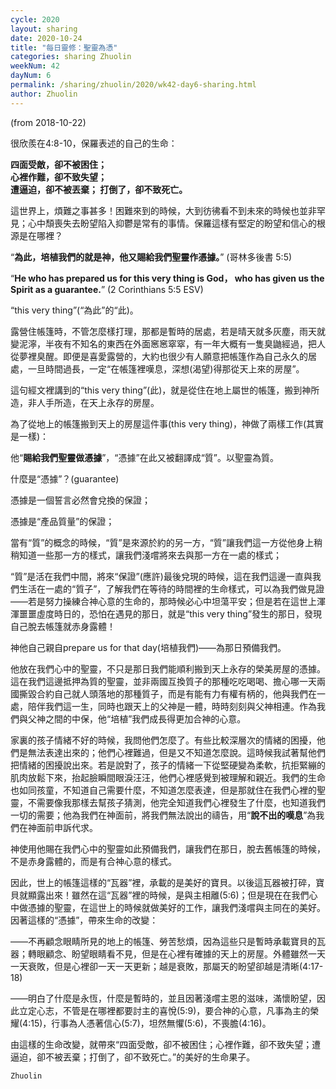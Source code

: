 ```yaml
---
cycle: 2020
layout: sharing
date: 2020-10-24
title: "每日靈修：聖靈為憑"
categories: sharing Zhuolin
weekNum: 42
dayNum: 6
permalink: /sharing/zhuolin/2020/wk42-day6-sharing.html
author: Zhuolin
---
```

(from 2018-10-22)

很欣羨在4:8-10，保羅表述的自己的生命：  

**四面受敵，卻不被困住；  
心裡作難，卻不致失望；  
遭逼迫，卻不被丟棄； 
打倒了，卻不致死亡。**  

這世界上，煩難之事甚多！困難來到的時候，大到彷彿看不到未來的時候也並非罕見；心中頹喪失去盼望陷入抑鬱是常有的事情。保羅這樣有堅定的盼望和信心的根源是在哪裡？  

“**為此，培植我們的就是神，他又賜給我們聖靈作憑據。**” (哥林多後書 5:5)  

“**He who has prepared us for this very thing is God， who has given us the Spirit as a guarantee.**” (2 Corinthians 5:5 ESV)  

“this very thing”(“為此”的“此)。  

露營住帳篷時，不管怎麼樣打理，那都是暫時的居處，若是晴天就多灰塵，雨天就變泥濘，半夜有不知名的東西在外面窸窸窣窣，有一年大概有一隻臭鼬經過，把人從夢裡臭醒。即便是喜愛露營的，大約也很少有人願意把帳篷作為自己永久的居處，一旦時間過長，一定“在帳篷裡嘆息，深想(渴望)得那從天上來的房屋”。  

這句經文裡講到的“this very thing”(此)，就是從住在地上屬世的帳篷，搬到神所造，非人手所造，在天上永存的房屋。  

為了從地上的帳篷搬到天上的房屋這件事(this very thing)，神做了兩樣工作(其實是一樣)：  

他“**賜給我們聖靈做憑據**”，“憑據”在此又被翻譯成“質”。以聖靈為質。  

什麼是“憑據”？(guarantee)  

憑據是一個誓言必然會兌換的保證；  

憑據是“產品質量”的保證；  

當有“質”的概念的時候，“質”是來源於約的另一方，“質”讓我們這一方從他身上稍稍知道一些那一方的樣式，讓我們淺嚐將來去與那一方在一處的樣式；  

“質”是活在我們中間，將來“保證”(應許)最後兌現的時候，這在我們這邊一直與我們生活在一處的“質子”，了解我們在等待的時間裡的生命樣式，可以為我們做見證——若是努力操練合神心意的生命的，那時候必心中坦蕩平安；但是若在這世上渾渾噩噩虛度時日的，恐怕在遇見的那日，就是“this very thing”發生的那日，發現自己脫去帳篷就赤身露體！  

神他自己親自prepare us for that day(培植我們)——為那日預備我們。  

他放在我們心中的聖靈，不只是那日我們能順利搬到天上永存的榮美房屋的憑據。這在我們這邊抵押為質的聖靈，並非兩國互換質子的那種吃吃喝喝、擔心哪一天兩國撕毀合約自己就人頭落地的那種質子，而是有能有力有權有柄的，他與我們在一處，陪伴我們這一生，同時也跟天上的父神是一體，時時刻刻與父神相連。作為我們與父神之間的中保，他“培植”我們成長得更加合神的心意。  

家裏的孩子情緒不好的時候，我問他們怎麼了。有些比較深層次的情緒的困擾，他們是無法表達出來的；他們心裡難過，但是又不知道怎麼說。這時候我試著幫他們把情緒的困擾說出來。若是說對了，孩子的情緒一下從堅硬變為柔軟，抗拒緊繃的肌肉放鬆下來，抬起臉瞬間眼淚汪汪，他們心裡感覺到被理解和親近。我們的生命也如同孩童，不知道自己需要什麼，不知道怎麼表達，但是那就住在我們心裡的聖靈，不需要像我那樣去幫孩子猜測，他完全知道我們心裡發生了什麼，也知道我們一切的需要；他為我們在神面前，將我們無法說出的禱告，用“**說不出的嘆息**”為我們在神面前申訴代求。  

神使用他賜在我們心中的聖靈如此預備我們，讓我們在那日，脫去舊帳篷的時候，不是赤身露體的，而是有合神心意的樣式。  

因此，世上的帳篷這樣的“瓦器”裡，承載的是美好的寶貝。以後這瓦器被打碎，寶貝就顯露出來！雖然在這“瓦器”裡的時候，是與主相離(5:6)；但是現在在我們心中做憑據的聖靈，在這世上的時候就做美好的工作，讓我們淺嚐與主同在的美好。因著這樣的“憑據”，帶來生命的改變：  

——不再顧念眼睛所見的地上的帳篷、勞苦愁煩，因為這些只是暫時承載寶貝的瓦器；轉眼顧念、盼望眼睛看不見，但是在心裡有確據的天上的房屋。外體雖然一天一天衰敗，但是心裡卻一天一天更新；越是衰敗，那屬天的盼望卻越是清晰(4:17-18)  

——明白了什麼是永恆，什麼是暫時的，並且因著淺嚐主恩的滋味，滿懷盼望，因此立定心志，不管是在哪裡都要討主的喜悅(5:9)，要合神的心意，凡事為主的榮耀(4:15)，行事為人憑著信心(5:7)，坦然無懼(5:6)，不喪膽(4:16)。  

由這樣的生命改變，就帶來“四面受敵，卻不被困住；心裡作難，卻不致失望；遭逼迫，卻不被丟棄；打倒了，卻不致死亡。”的美好的生命果子。  

`Zhuolin`  
